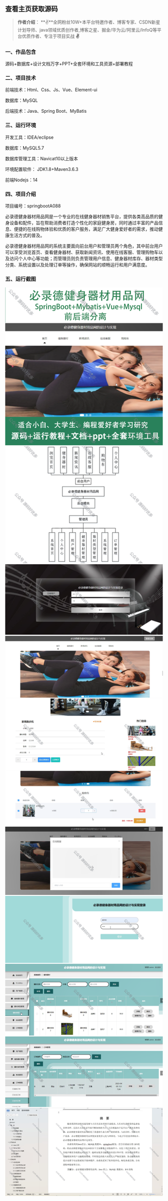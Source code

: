 
 
## 查看主页获取源码

> **作者介绍**： **✌**全网粉丝10W+本平台特邀作者、博客专家、CSDN新星计划导师、java领域优质创作者,博客之星、掘金/华为云/阿里云/InfoQ等平台优质作者、专注于项目实战 **✌**

  

### 一、作品包含

源码+数据库+设计文档万字+PPT+全套环境和工具资源+部署教程

### 二、项目技术

前端技术：Html、Css、Js、Vue、Element-ui

数据库：MySQL

后端技术：Java、Spring Boot、MyBatis

  

### 三、运行环境

开发工具：IDEA/eclipse

数据库：MySQL5.7

数据库管理工具：Navicat10以上版本

环境配置软件： JDK1.8+Maven3.6.3

前端Nodejs：14


### 四、项目介绍
项目编号：springbootA088

必录德健身器材用品网是一个专业的在线健身器材销售平台，提供各类高品质的健身设备和配件，旨在帮助消费者打造个性化的家庭健身房，同时通过丰富的产品信息、便捷的在线购物体验和优质的客户服务，满足广大健身爱好者的需求，推动健康生活方式的普及。

必录德健身器材用品网的系统主要面向前台用户和管理员两个角色，其中前台用户可以享受浏览首页、查看健身器材、获取新闻资讯、使用在线客服、管理购物车以及访问个人中心等功能；而管理员则负责管理用户信息、健身器材库存、器材类型分类、系统设置以及处理订单等操作，确保网站的顺畅运行和用户满意度。

### 五、运行截图

![cover.png](./cover.png)
![1.jpg](./1.jpg)
![2.png](./2.png)
![3.png](./3.png)
![4.png](./4.png)
![5.png](./5.png)
![6.png](./6.png)
![7.png](./7.png)
![8.png](./8.png)
![9.png](./9.png)
![10.png](./10.png)




  

